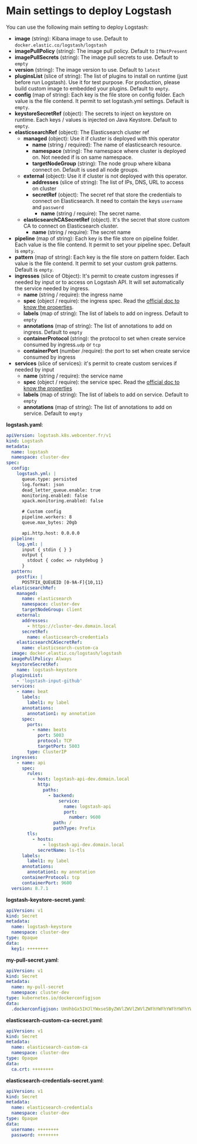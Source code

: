 # Main settings to deploy Logstash

You can use the following main setting to deploy Logstash:
- **image** (string): Kibana image to use. Default to `docker.elastic.co/logstash/logstash`
- **imagePullPolicy** (string): The image pull policy. Default to `IfNotPresent`
- **imagePullSecrets** (string): The image pull secrets to use. Default to `empty`
- **version** (string): The image version to use. Default to `latest`
- **pluginsList** (slice of string): The list of plugins to install on runtime (just before run Logstash). Use it for test purpose. For production, please build custom image to embedded your plugins. Default to `empty`.
- **config** (map of string): Each key is the file store on config folder. Each value is the file contend. It permit to set logstash.yml settings. Default is `empty`.
- **keystoreSecretRef** (object): The secrets to inject on keystore on runtime. Each keys / values is injected on Java Keystore. Default to `empty`.
- **elasticsearchRef** (object): The Elasticsearch cluster ref
  - **managed** (object): Use it if cluster is deployed with this operator
    - **name** (string / required): The name of elasticsearch resource.
    - **namespace** (string): The namespace where cluster is deployed on. Not needed if is on same namespace.
    - **targetNodeGroup** (string): The node group where kibana connect on. Default is used all node groups.
  - **external** (object): Use it if cluster is not deployed with this operator.
    - **addresses** (slice of string): The list of IPs, DNS, URL to access on cluster
    - **secretRef** (object): The secret ref that store the credentials to connect on Elasticsearch. It need to contain the keys `username` and `password`
      - **name** (string / require): The secret name.
  - **elasticsearchCASecretRef** (object). It's the secret that store custom CA to connect on Elasticsearch cluster.
    - **name** (string / require): The secret name
- **pipeline** (map of string): Each key is the file store on pipeline folder. Each value is the file contend. It permit to set your pipeline spec. Default is `empty`.
- **pattern** (map of string): Each key is the file store on pattern folder. Each value is the file contend. It permit to set your custom grok patterns. Default is `empty`.
- **ingresses** (slice of Object): It's permit to create custom ingresses if needed by input or to access on Logstash API. It will set automatically the service needed by ingress.
  - **name** (string / require): the ingress name
  - **spec** (object / require): the ingress spec. Read the [official doc to know the properties](https://kubernetes.io/docs/concepts/services-networking/ingress/).
  - **labels** (map of string): The list of labels to add on ingress. Default to `empty`
  - **annotations** (map of string): The list of annotations to add on ingress. Default to `empty`
  - **containerProtocol** (string): the protocol to set when create service consumed by ingress.`udp` or `tcp`
  - **containerPort** (number /require): the port to set when create service consumed by ingress
- **services** (slice of services): it's permit to create custom services if needed by input
  - **name** (string / require): the service name
  - **spec** (object / require): the service spec.  Read the [official doc to know the properties](https://kubernetes.io/fr/docs/concepts/services-networking/service/)
  - **labels** (map of string): The list of labels to add on service. Default to `empty`
  - **annotations** (map of string): The list of annotations to add on service. Default to `empty`


**logstash.yaml**:
```yaml
apiVersion: logstash.k8s.webcenter.fr/v1
kind: Logstash
metadata:
  name: logstash
  namespace: cluster-dev
spec:
  config:
    logstash.yml: |
      queue.type: persisted
      log.format: json
      dead_letter_queue.enable: true
      monitoring.enabled: false
      xpack.monitoring.enabled: false

      # Custom config
      pipeline.workers: 8
      queue.max_bytes: 20gb

      api.http.host: 0.0.0.0
  pipeline:
    log.yml: |
      input { stdin { } }
      output {
        stdout { codec => rubydebug }
      }
  pattern:
    postfix: |
      POSTFIX_QUEUEID [0-9A-F]{10,11}
  elasticsearchRef:
    managed:
      name: elasticsearch
      namespace: cluster-dev
      targetNodeGroup: client
    external:
      addresses:
        - https://cluster-dev.domain.local
      secretRef:
        name: elasticsearch-credentials
    elasticsearchCASecretRef:
      name: elasticsearch-custom-ca
  image: docker.elastic.co/logstash/logstash
  imagePullPolicy: Always
  keystoreSecretRef:
    name: logstash-keystore
  pluginsList:
    - 'logstash-input-github'
  services:
    - name: beat
      labels:
        label1: my label
      annotations:
        annotation1: my annotation
      spec:
        ports:
          - name: beats
            port: 5003
            protocol: TCP
            targetPort: 5003
        type: ClusterIP
  ingresses:
    - name: api
      spec:
        rules:
          - host: logstash-api-dev.domain.local
            http:
              paths:
                - backend:
                    service:
                      name: logstash-api
                      port:
                        number: 9600
                  path: /
                  pathType: Prefix
        tls:
          - hosts:
              - logstash-api-dev.domain.local
            secretName: ls-tls
      labels:
        label1: my label
      annotations:
        annotation1: my annotation
      containerProtocol: tcp
      containerPort: 9600
  version: 8.7.1

```

**logstash-keystore-secret.yaml**:
```yaml
apiVersion: v1
kind: Secret
metadata:
  name: logstash-keystore
  namespace: cluster-dev
type: Opaque
data:
  key1: ++++++++
```

**my-pull-secret.yaml**:
```yaml
apiVersion: v1
kind: Secret
metadata:
  name: my-pull-secret
  namespace: cluster-dev
type: kubernetes.io/dockerconfigjson
data:
  .dockerconfigjson: UmVhbGx5IHJlYWxseSByZWVlZWVlZWVlZWFhYWFhYWFhYWFhYWFhYWFhYWFhYWFhYWFhYWxsbGxsbGxsbGxsbGxsbGxsbGxsbGxsbGxsbGxsbGx5eXl5eXl5eXl5eXl5eXl5eXl5eSBsbGxsbGxsbGxsbGxsbG9vb29vb29vb29vb29vb29vb29vb29vb29vb25ubm5ubm5ubm5ubm5ubm5ubm5ubm5ubmdnZ2dnZ2dnZ2dnZ2dnZ2dnZ2cgYXV0aCBrZXlzCg==
```

**elasticsearch-custom-ca-secret.yaml**:
```yaml
apiVersion: v1
kind: Secret
metadata:
  name: elasticsearch-custom-ca
  namespace: cluster-dev
type: Opaque
data:
  ca.crt: ++++++++
```

**elasticsearch-credentials-secret.yaml**:
```yaml
apiVersion: v1
kind: Secret
metadata:
  name: elasticsearch-credentials
  namespace: cluster-dev
type: Opaque
data:
  username: ++++++++
  password: ++++++++
```